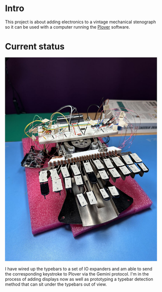 # Intro
This project is about adding electronics to a vintage mechanical stenograph so it can be used with a computer running the [Plover](https://www.openstenoproject.org/plover/) software.




# Current status
![First proof of concept](https://github.com/BunnySpectrum/retro-steno/blob/main/images/poc1.jpeg?raw=true)

I have wired up the typebars to a set of IO expanders and am able to send the corresponding keystroke to Plover via the Gemini protocol. I'm in the process of adding displays now as well as prototyping a typebar detection method that can sit under the typebars out of view.
